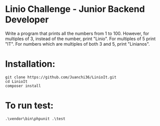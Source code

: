 # Linio Challenge - Junior Backend Developer
Write a program that prints all the numbers from 1 to 100. However, for
multiples of 3, instead of the number, print "Linio". For multiples of 5 print
"IT". For numbers which are multiples of both 3 and 5, print "Linianos".

# Installation:
```
git clone https://github.com/Juanchi36/LinioIt.git
cd LinioIt
composer install
```

# To run test:
```
.\vendor\bin\phpunit .\test
```